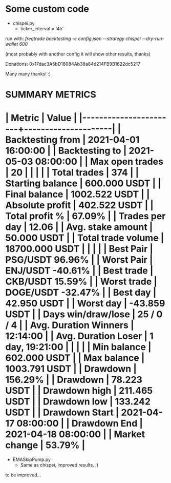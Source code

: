 # Some custom code

- chispei.py
	- ticker_interval = '4h'

run with: *freqtrade backtesting -c config.json --strategy chispei --dry-run-wallet 600*

(most probably with another config it will show other results, thanks)

Donations: 0x17dac3A5bD18084Ab38a84d214FB9B1622dc5217

Many many thanks! :)



# SUMMARY METRICS 
| Metric                | Value               |
|-----------------------+---------------------|
| Backtesting from      | 2021-04-01 16:00:00 |
| Backtesting to        | 2021-05-03 08:00:00 |
| Max open trades       | 20                  |
|                       |                     |
| Total trades          | 374                 |
| Starting balance      | 600.000 USDT        |
| Final balance         | 1002.522 USDT       |
| Absolute profit       | 402.522 USDT        |
| Total profit %        | 67.09%              |
| Trades per day        | 12.06               |
| Avg. stake amount     | 50.000 USDT         |
| Total trade volume    | 18700.000 USDT      |
|                       |                     |
| Best Pair             | PSG/USDT 96.96%     |
| Worst Pair            | ENJ/USDT -40.61%    |
| Best trade            | CKB/USDT 15.59%     |
| Worst trade           | DOGE/USDT -32.47%   |
| Best day              | 42.950 USDT         |
| Worst day             | -43.859 USDT        |
| Days win/draw/lose    | 25 / 0 / 4          |
| Avg. Duration Winners | 12:14:00            |
| Avg. Duration Loser   | 1 day, 19:21:00     |
|                       |                     |
| Min balance           | 602.000 USDT        |
| Max balance           | 1003.791 USDT       |
| Drawdown              | 156.29%             |
| Drawdown              | 78.223 USDT         |
| Drawdown high         | 211.465 USDT        |
| Drawdown low          | 133.242 USDT        |
| Drawdown Start        | 2021-04-17 08:00:00 |
| Drawdown End          | 2021-04-18 08:00:00 |
| Market change         | 53.79%              |
===============================================



- EMASkipPump.py
	- Same as chispei, improved results. ;)

to be improved...
